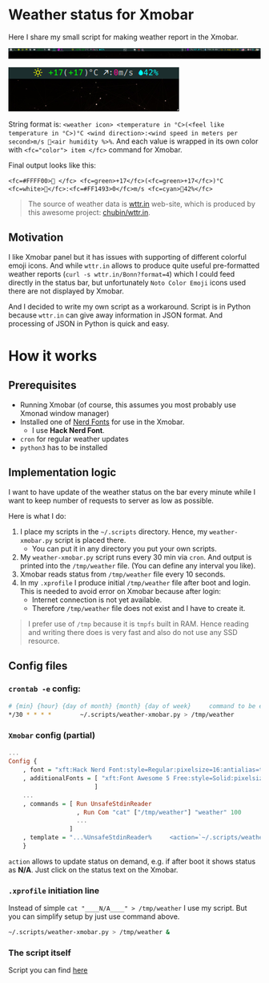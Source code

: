 # Weather status for Xmobar

Here I share my small script for making weather report in the Xmobar.

![screenshot](screenshot/screenshot.png)

![screenshot zoom](screenshot/screenshot1.png)

String format is: `<weather icon> <temperature in °C>(<feel like temperature in °C>)°C <wind direction>:<wind speed in meters per second>m/s <air humidity %>%`.
And each value is wrapped in its own color with `<fc="color"> item </fc>` command for Xmobar.

Final output looks like this:

```
<fc=#FFFF00> </fc> <fc=green>+17</fc>(<fc=green>+17</fc>)°C <fc=white></fc>:<fc=#FF1493>0</fc>m/s <fc=cyan>42%</fc>
```

> The source of weather data is [wttr.in](http://wttr.in) web-site, which is produced by this awesome project: [chubin/wttr.in](https://github.com/chubin/wttr.in).

## Motivation

I like Xmobar panel but it has issues with supporting of different colorful emoji icons. And while `wttr.in` allows to produce quite useful pre-formatted weather reports (`curl -s wttr.in/Bonn?format=4`) which I could feed directly in the status bar, but unfortunately `Noto Color Emoji` icons used there are not displayed by Xmobar.

And I decided to write my own script as a workaround.  Script is in Python because `wttr.in` can give away information in JSON format. And processing of JSON in Python is quick and easy.

# How it works

## Prerequisites

- Running Xmobar (of course, this assumes you most probably use Xmonad window manager)
- Installed one of [Nerd Fonts](https://nerdfonts.com) for use in the Xmobar.
    - I use **Hack Nerd Font**.
- `cron` for regular weather updates
- `python3` has to be installed

## Implementation logic

I want to have update of the weather status on the bar every minute while I want to keep number of requests to server as low as possible.

Here is what I do:

1. I place my scripts in the `~/.scripts` directory. Hence, my `weather-xmobar.py` script is placed there.
    - You can put it in any directory you put your own scripts.
2. My `weather-xmobar.py` script runs every 30 min via `cron`. And output is printed into the `/tmp/weather` file. (You can define any interval you like).
3. Xmobar reads status from `/tmp/weather` file every 10 seconds.
4. In my `.xprofile` I produce initial `/tmp/weather` file after boot and login. This is needed to avoid error on Xmobar because after login:
    - Internet connection is not yet available.
    - Therefore `/tmp/weather` file does not exist and I have to create it.

> I prefer use of `/tmp` because it is `tmpfs` built in RAM. Hence reading and writing there does is very fast and also do not use any SSD resource.

## Config files

### `crontab -e` config:

```sh
# {min} {hour} {day of month} {month} {day of week}     command to be executed
*/30 * * * *        ~/.scripts/weather-xmobar.py > /tmp/weather
```

### `Xmobar` config (partial)

```haskell
...
Config {
    , font = "xft:Hack Nerd Font:style=Regular:pixelsize=16:antialias=true:hinting=light"
    , additionalFonts = [ "xft:Font Awesome 5 Free:style=Solid:pixelsize=16:antialias=true"
                        ]
    ...
    , commands = [ Run UnsafeStdinReader
                   , Run Com "cat" ["/tmp/weather"] "weather" 100
                   ...
                 ]
    , template = "...%UnsafeStdinReader%     <action=`~/.scripts/weather-report.py > /tmp/weather`>%weather%</action>  ..."
    }
```

`action` allows to update status on demand, e.g. if after boot it shows status as **N/A**. Just click on the status text on the Xmobar.

### `.xprofile` initiation line

Instead of simple `cat "____N/A____" > /tmp/weather` I use my script. But you can simplify setup by just use command above.

```sh
~/.scripts/weather-xmobar.py > /tmp/weather &
```

### The script itself

Script you can find [here](scripts/weather-xmobar.py)
